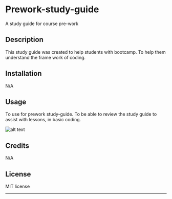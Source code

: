 # Prework-study-guide
A study guide for course pre-work

## Description

This study guide was created to help students with bootcamp. To help them understand the frame work of coding.


## Installation

N/A


## Usage

To use for prework study-guide. To be able to review the study guide to assist with lessons, in basic coding.

![alt text](assets/images/screenshot.png)

## Credits

N/A

## License

MIT license

---

